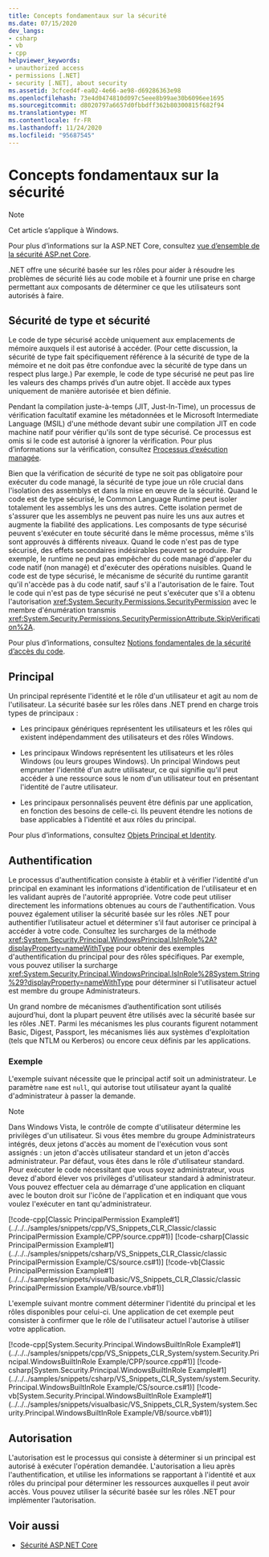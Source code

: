 ```yaml
---
title: Concepts fondamentaux sur la sécurité
ms.date: 07/15/2020
dev_langs:
- csharp
- vb
- cpp
helpviewer_keywords:
- unauthorized access
- permissions [.NET]
- security [.NET], about security
ms.assetid: 3cfced4f-ea02-4e66-ae98-d69286363e98
ms.openlocfilehash: 73e4d0474810d097c5eee8b99ae30b6096ee1695
ms.sourcegitcommit: d8020797a6657d0fbbdff362b80300815f682f94
ms.translationtype: MT
ms.contentlocale: fr-FR
ms.lasthandoff: 11/24/2020
ms.locfileid: "95687545"
---
```

# <a name="key-security-concepts"></a>Concepts fondamentaux sur la sécurité

> [!NOTE]
> Cet article s’applique à Windows.
>
> Pour plus d’informations sur la ASP.NET Core, consultez [vue d’ensemble de la sécurité ASP.net Core](/aspnet/core/security/).

.NET offre une sécurité basée sur les rôles pour aider à résoudre les problèmes de sécurité liés au code mobile et à fournir une prise en charge permettant aux composants de déterminer ce que les utilisateurs sont autorisés à faire.  
  
## <a name="type-safety-and-security"></a>Sécurité de type et sécurité  

Le code de type sécurisé accède uniquement aux emplacements de mémoire auxquels il est autorisé à accéder. (Pour cette discussion, la sécurité de type fait spécifiquement référence à la sécurité de type de la mémoire et ne doit pas être confondue avec la sécurité de type dans un respect plus large.) Par exemple, le code de type sécurisé ne peut pas lire les valeurs des champs privés d’un autre objet. Il accède aux types uniquement de manière autorisée et bien définie.  
  
Pendant la compilation juste-à-temps (JIT, Just-In-Time), un processus de vérification facultatif examine les métadonnées et le Microsoft Intermediate Language (MSIL) d'une méthode devant subir une compilation JIT en code machine natif pour vérifier qu'ils sont de type sécurisé. Ce processus est omis si le code est autorisé à ignorer la vérification. Pour plus d’informations sur la vérification, consultez [Processus d’exécution managée](../managed-execution-process.md).  
  
Bien que la vérification de sécurité de type ne soit pas obligatoire pour exécuter du code managé, la sécurité de type joue un rôle crucial dans l'isolation des assemblys et dans la mise en œuvre de la sécurité. Quand le code est de type sécurisé, le Common Language Runtime peut isoler totalement les assemblys les uns des autres. Cette isolation permet de s'assurer que les assemblys ne peuvent pas nuire les uns aux autres et augmente la fiabilité des applications. Les composants de type sécurisé peuvent s'exécuter en toute sécurité dans le même processus, même s'ils sont approuvés à différents niveaux. Quand le code n'est pas de type sécurisé, des effets secondaires indésirables peuvent se produire. Par exemple, le runtime ne peut pas empêcher du code managé d'appeler du code natif (non managé) et d'exécuter des opérations nuisibles. Quand le code est de type sécurisé, le mécanisme de sécurité du runtime garantit qu'il n'accède pas à du code natif, sauf s'il a l'autorisation de le faire. Tout le code qui n'est pas de type sécurisé ne peut s'exécuter que s'il a obtenu l'autorisation <xref:System.Security.Permissions.SecurityPermission> avec le membre d'énumération transmis <xref:System.Security.Permissions.SecurityPermissionAttribute.SkipVerification%2A>.  
  
Pour plus d’informations, consultez [Notions fondamentales de la sécurité d’accès du code](../../framework/misc/code-access-security-basics.md).  
  
## <a name="principal"></a>Principal  

Un principal représente l'identité et le rôle d'un utilisateur et agit au nom de l'utilisateur. La sécurité basée sur les rôles dans .NET prend en charge trois types de principaux :  
  
- Les principaux génériques représentent les utilisateurs et les rôles qui existent indépendamment des utilisateurs et des rôles Windows.  
  
- Les principaux Windows représentent les utilisateurs et les rôles Windows (ou leurs groupes Windows). Un principal Windows peut emprunter l'identité d'un autre utilisateur, ce qui signifie qu'il peut accéder à une ressource sous le nom d'un utilisateur tout en présentant l'identité de l'autre utilisateur.  
  
- Les principaux personnalisés peuvent être définis par une application, en fonction des besoins de celle-ci. Ils peuvent étendre les notions de base applicables à l'identité et aux rôles du principal.  
  
Pour plus d’informations, consultez [Objets Principal et Identity](principal-and-identity-objects.md).  
  
## <a name="authentication"></a>Authentification  

Le processus d'authentification consiste à établir et à vérifier l'identité d'un principal en examinant les informations d'identification de l'utilisateur et en les validant auprès de l'autorité appropriée. Votre code peut utiliser directement les informations obtenues au cours de l'authentification. Vous pouvez également utiliser la sécurité basée sur les rôles .NET pour authentifier l’utilisateur actuel et déterminer s’il faut autoriser ce principal à accéder à votre code. Consultez les surcharges de la méthode <xref:System.Security.Principal.WindowsPrincipal.IsInRole%2A?displayProperty=nameWithType> pour obtenir des exemples d'authentification du principal pour des rôles spécifiques. Par exemple, vous pouvez utiliser la surcharge <xref:System.Security.Principal.WindowsPrincipal.IsInRole%28System.String%29?displayProperty=nameWithType> pour déterminer si l'utilisateur actuel est membre du groupe Administrateurs.  
  
Un grand nombre de mécanismes d’authentification sont utilisés aujourd’hui, dont la plupart peuvent être utilisés avec la sécurité basée sur les rôles .NET. Parmi les mécanismes les plus courants figurent notamment Basic, Digest, Passport, les mécanismes liés aux systèmes d'exploitation (tels que NTLM ou Kerberos) ou encore ceux définis par les applications.  
  
### <a name="example"></a>Exemple  

L'exemple suivant nécessite que le principal actif soit un administrateur. Le paramètre `name` est `null`, qui autorise tout utilisateur ayant la qualité d'administrateur à passer la demande.  
  
> [!NOTE]
> Dans Windows Vista, le contrôle de compte d'utilisateur détermine les privilèges d'un utilisateur. Si vous êtes membre du groupe Administrateurs intégrés, deux jetons d'accès au moment de l'exécution vous sont assignés : un jeton d'accès utilisateur standard et un jeton d'accès administrateur. Par défaut, vous êtes dans le rôle d'utilisateur standard. Pour exécuter le code nécessitant que vous soyez administrateur, vous devez d'abord élever vos privilèges d'utilisateur standard à administrateur. Vous pouvez effectuer cela au démarrage d'une application en cliquant avec le bouton droit sur l'icône de l'application et en indiquant que vous voulez l'exécuter en tant qu'administrateur.  
  
 [!code-cpp[Classic PrincipalPermission Example#1](../../../samples/snippets/cpp/VS_Snippets_CLR_Classic/classic PrincipalPermission Example/CPP/source.cpp#1)]
 [!code-csharp[Classic PrincipalPermission Example#1](../../../samples/snippets/csharp/VS_Snippets_CLR_Classic/classic PrincipalPermission Example/CS/source.cs#1)]
 [!code-vb[Classic PrincipalPermission Example#1](../../../samples/snippets/visualbasic/VS_Snippets_CLR_Classic/classic PrincipalPermission Example/VB/source.vb#1)]  
  
 L'exemple suivant montre comment déterminer l'identité du principal et les rôles disponibles pour celui-ci. Une application de cet exemple peut consister à confirmer que le rôle de l'utilisateur actuel l'autorise à utiliser votre application.  
  
 [!code-cpp[System.Security.Principal.WindowsBuiltInRole Example#1](../../../samples/snippets/cpp/VS_Snippets_CLR_System/system.Security.Principal.WindowsBuiltInRole Example/CPP/source.cpp#1)]
 [!code-csharp[System.Security.Principal.WindowsBuiltInRole Example#1](../../../samples/snippets/csharp/VS_Snippets_CLR_System/system.Security.Principal.WindowsBuiltInRole Example/CS/source.cs#1)]
 [!code-vb[System.Security.Principal.WindowsBuiltInRole Example#1](../../../samples/snippets/visualbasic/VS_Snippets_CLR_System/system.Security.Principal.WindowsBuiltInRole Example/VB/source.vb#1)]  
  
## <a name="authorization"></a>Autorisation  

L'autorisation est le processus qui consiste à déterminer si un principal est autorisé à exécuter l'opération demandée. L'autorisation a lieu après l'authentification, et utilise les informations se rapportant à l'identité et aux rôles du principal pour déterminer les ressources auxquelles il peut avoir accès. Vous pouvez utiliser la sécurité basée sur les rôles .NET pour implémenter l’autorisation.

## <a name="see-also"></a>Voir aussi

- [Sécurité ASP.NET Core](/aspnet/core/security/)

